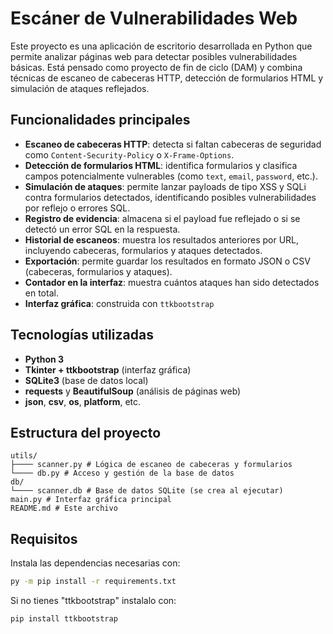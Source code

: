 # Escáner de Vulnerabilidades Web

Este proyecto es una aplicación de escritorio desarrollada en Python que permite analizar páginas web para detectar posibles vulnerabilidades básicas. Está pensado como proyecto de fin de ciclo (DAM) y combina técnicas de escaneo de cabeceras HTTP, detección de formularios HTML y simulación de ataques reflejados.

## Funcionalidades principales

- **Escaneo de cabeceras HTTP**: detecta si faltan cabeceras de seguridad como `Content-Security-Policy` o `X-Frame-Options`.
- **Detección de formularios HTML**: identifica formularios y clasifica campos potencialmente vulnerables (como `text`, `email`, `password`, etc.).
- **Simulación de ataques**: permite lanzar payloads de tipo XSS y SQLi contra formularios detectados, identificando posibles vulnerabilidades por reflejo o errores SQL.
- **Registro de evidencia**: almacena si el payload fue reflejado o si se detectó un error SQL en la respuesta.
- **Historial de escaneos**: muestra los resultados anteriores por URL, incluyendo cabeceras, formularios y ataques detectados.
- **Exportación**: permite guardar los resultados en formato JSON o CSV (cabeceras, formularios y ataques).
- **Contador en la interfaz**: muestra cuántos ataques han sido detectados en total.
- **Interfaz gráfica**: construida con `ttkbootstrap`

## Tecnologías utilizadas

- **Python 3**
- **Tkinter + ttkbootstrap** (interfaz gráfica)
- **SQLite3** (base de datos local)
- **requests** y **BeautifulSoup** (análisis de páginas web)
- **json**, **csv**, **os**, **platform**, etc.

## Estructura del proyecto
```
utils/
├──── scanner.py # Lógica de escaneo de cabeceras y formularios
└──── db.py # Acceso y gestión de la base de datos
db/
└──── scanner.db # Base de datos SQLite (se crea al ejecutar)
main.py # Interfaz gráfica principal
README.md # Este archivo
```
## Requisitos

Instala las dependencias necesarias con:

```bash
py -m pip install -r requirements.txt
```
Si no tienes "ttkbootstrap" instalalo con:
```
pip install ttkbootstrap

